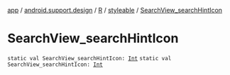 [app](../../../index.md) / [android.support.design](../../index.md) / [R](../index.md) / [styleable](index.md) / [SearchView_searchHintIcon](./-search-view_search-hint-icon.md)

# SearchView_searchHintIcon

`static val SearchView_searchHintIcon: `[`Int`](https://kotlinlang.org/api/latest/jvm/stdlib/kotlin/-int/index.html)
`static val SearchView_searchHintIcon: `[`Int`](https://kotlinlang.org/api/latest/jvm/stdlib/kotlin/-int/index.html)